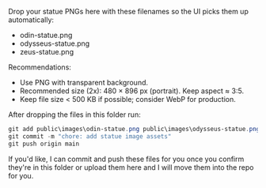 Drop your statue PNGs here with these filenames so the UI picks them up automatically:

- odin-statue.png
- odysseus-statue.png
- zeus-statue.png

Recommendations:
- Use PNG with transparent background.
- Recommended size (2x): 480 × 896 px (portrait). Keep aspect ≈ 3:5.
- Keep file size < 500 KB if possible; consider WebP for production.

After dropping the files in this folder run:

```powershell
git add public\images\odin-statue.png public\images\odysseus-statue.png public\images\zeus-statue.png
git commit -m "chore: add statue image assets"
git push origin main
```

If you'd like, I can commit and push these files for you once you confirm they're in this folder or upload them here and I will move them into the repo for you.